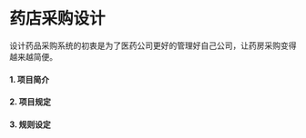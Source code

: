 # 药店采购设计

设计药品采购系统的初衷是为了医药公司更好的管理好自己公司，让药房采购变得越来越简便。

#### 1. 项目简介



#### 2. 项目规定

#### 

#### 3. 规则设定

#### 



